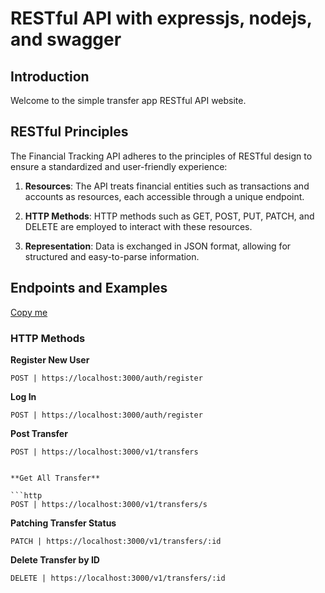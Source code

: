 # RESTful API with expressjs, nodejs, and swagger

## Introduction

Welcome to the simple transfer app RESTful API website.

## RESTful Principles

The Financial Tracking API adheres to the principles of RESTful design to ensure a standardized and user-friendly experience:

1. **Resources**: The API treats financial entities such as transactions and accounts as resources, each accessible through a unique endpoint.

2. **HTTP Methods**: HTTP methods such as GET, POST, PUT, PATCH, and DELETE are employed to interact with these resources.

3. **Representation**: Data is exchanged in JSON format, allowing for structured and easy-to-parse information.

## Endpoints and Examples

[Copy me](http://localhost:3000)

### HTTP Methods

**Register New User**

```http
POST | https://localhost:3000/auth/register
```

**Log In**

```http
POST | https://localhost:3000/auth/register
```

**Post Transfer**

```http
POST | https://localhost:3000/v1/transfers


**Get All Transfer**

```http
POST | https://localhost:3000/v1/transfers/s
```

**Patching Transfer Status**

```http
PATCH | https://localhost:3000/v1/transfers/:id
```

**Delete Transfer by ID**

```http
DELETE | https://localhost:3000/v1/transfers/:id
```
